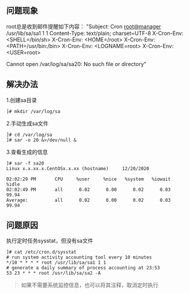 ## 问题现象
root总是收到邮件提醒如下内容：
"Subject: Cron <root@manager> /usr/lib/sa/sa1 1 1
Content-Type: text/plain; charset=UTF-8
X-Cron-Env: <SHELL=/bin/sh>
X-Cron-Env: <HOME=/root>
X-Cron-Env: <PATH=/usr/bin:/bin>
X-Cron-Env: <LOGNAME=root>
X-Cron-Env: <USER=root>

Cannot open /var/log/sa/sa20: No such file or directory"

## 解决办法
1.创建sa目录
```shell
]# mkdir /var/log/sa
```
2.手动生成sa文件
```shell
]# cd /var/log/sa
]# sar -o 20 &>/dev/null &
```
3.查看生成的信息
```shell
]# sar -f sa20
Linux x.x.xx.x.CentOSx.x.xx (hostname)     12/20/2020

02:02:29 PM       CPU     %user     %nice   %system   %iowait     %idle
02:02:49 PM       all      0.02      0.00      0.02      0.03     99.94
Average:          all      0.02      0.00      0.02      0.03     99.94
```
## 问题原因
执行定时任务sysstat，但没有sa文件
```shell
]# cat /etc/cron.d/sysstat
# run system activity accounting tool every 10 minutes
*/10 * * * * root /usr/lib/sa/sa1 1 1
# generate a daily summary of process accounting at 23:53
53 23 * * * root /usr/lib/sa/sa2 -A
```

> 如果不需要系统监控信息，也可以将其注释，取消定时执行
